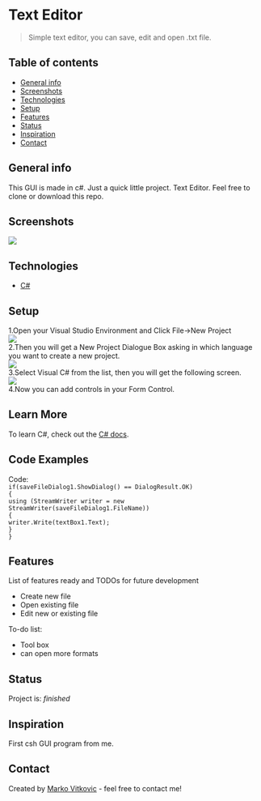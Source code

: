 # Text Editor
> Simple text editor, you can save, edit and open .txt file. 

## Table of contents
* [General info](#general-info)
* [Screenshots](#screenshots)
* [Technologies](#technologies)
* [Setup](#setup)
* [Features](#features)
* [Status](#status)
* [Inspiration](#inspiration)
* [Contact](#contact)

## General info
This GUI is made in c#. Just a quick little project. Text Editor. Feel free to clone or download this repo.

## Screenshots
![](https://github.com/MarkoVitkovic/csh_GUI-MyEditor/blob/master/Bez%20naslova.png)

## Technologies
* [C#](https://docs.microsoft.com/en-us/dotnet/csharp/)

## Setup
1.Open your Visual Studio Environment and Click File->New Project</br>
![](http://csharp.net-informations.com/gui/img/new-project.png)</br>
2.Then you will get a New Project Dialogue Box asking in which language you want to create a new project.</br>
![](http://csharp.net-informations.com/gui/img/visual-studio.png)</br>
3.Select Visual C# from the list, then you will get the following screen.</br>
![](http://csharp.net-informations.com/gui/img/form-control.png)</br>
4.Now you can add controls in your Form Control.</br>


## Learn More


To learn C#, check out the [C# docs](https://docs.microsoft.com/en-us/dotnet/csharp/).

## Code Examples
Code:</br>
`if(saveFileDialog1.ShowDialog() == DialogResult.OK)`</br>
			`{`</br>
				`using (StreamWriter writer = new StreamWriter(saveFileDialog1.FileName))`</br>
				`{`</br>
					`writer.Write(textBox1.Text);`</br>
				`}`</br>
			`}`</br>


## Features
List of features ready and TODOs for future development
* Create new file
* Open existing file
* Edit new or existing file

To-do list:
* Tool box
* can open more formats

## Status
Project is: _finished_

## Inspiration
First csh GUI program from me.

## Contact
Created by [Marko Vitkovic](https://github.com/MarkoVitkovic) - feel free to contact me!
